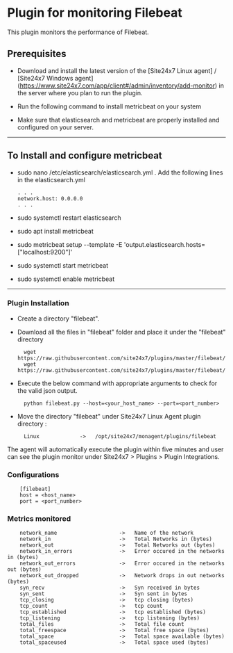 Plugin for monitoring Filebeat
==============================================

This plugin monitors the performance of Filebeat.

## Prerequisites

- Download and install the latest version of the [Site24x7 Linux agent] / [Site24x7 Windows agent] (https://www.site24x7.com/app/client#/admin/inventory/add-monitor) in the server where you plan to run the plugin. 
		
- Run the following command to install metricbeat on your system
   
- Make sure that elasticsearch and metricbeat are properly installed and configured on your server.

---
## To Install and configure metricbeat 
- sudo nano /etc/elasticsearch/elasticsearch.yml .
  Add the following lines in the elasticsearch.yml
      
      . . .
      network.host: 0.0.0.0
      . . .
      
- sudo systemctl restart elasticsearch

- sudo apt install metricbeat

- sudo metricbeat setup --template -E 'output.elasticsearch.hosts=["localhost:9200"]'

- sudo systemctl start metricbeat
   
- sudo systemctl enable metricbeat
---
### Plugin Installation

- Create a directory "filebeat".
      
- Download all the files in "filebeat" folder and place it under the "filebeat" directory

		wget https://raw.githubusercontent.com/site24x7/plugins/master/filebeat/filebeat.py
		wget https://raw.githubusercontent.com/site24x7/plugins/master/filebeat/filebeat.cfg

- Execute the below command with appropriate arguments to check for the valid json output.  

		python filebeat.py --host=<your_host_name> --port=<port_number>
		
- Move the directory "filebeat" under Site24x7 Linux Agent plugin directory : 

		Linux             ->   /opt/site24x7/monagent/plugins/filebeat


The agent will automatically execute the plugin within five minutes and user can see the plugin monitor under Site24x7 > Plugins > Plugin Integrations.


### Configurations

		[filebeat]
		host = <host_name>
		port = <port_number>


### Metrics monitored



		network_name                    ->	 Name of the network
		network_in                      ->	 Total Networks in (bytes)
		network_out                     ->	 Total Networks out (bytes)
		network_in_errors               ->	 Error occured in the networks in (bytes)
		network_out_errors              ->	 Error occured in the networks out (bytes)
		network_out_dropped             ->	 Network drops in out networks (bytes)
		syn_recv                        ->	 Syn received in bytes
		syn_sent                        ->	 Syn sent in bytes
		tcp_closing                     ->	 tcp closing (bytes)
		tcp_count                       ->	 tcp count
		tcp_established                 ->	 tcp established (bytes)
		tcp_listening                   ->	 tcp listening (bytes)
		total_files                     ->	 Total file count
		total_freespace                 ->	 Total free space (bytes)
		total_space                     ->	 Total space available (bytes)
		total_spaceused                 ->	 Total space used (bytes)




